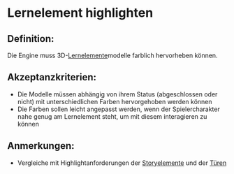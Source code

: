 # Lernelement highlighten


## Definition:

Die Engine muss 3D-[Lernelemente](Lernelement-GE.md)modelle farblich hervorheben können.

## Akzeptanzkriterien:

- Die Modelle müssen abhängig von ihrem Status (abgeschlossen oder nicht) mit unterschiedlichen Farben hervorgehoben werden können
- Die Farben sollen leicht angepasst werden, wenn der Spielercharakter nahe genug am Lernelement steht, um mit diesem interagieren zu können

## Anmerkungen:

- Vergleiche mit Highlightanforderungen der [Storyelemente](ELG0031.md) und der [Türen](ELG0018.md)
